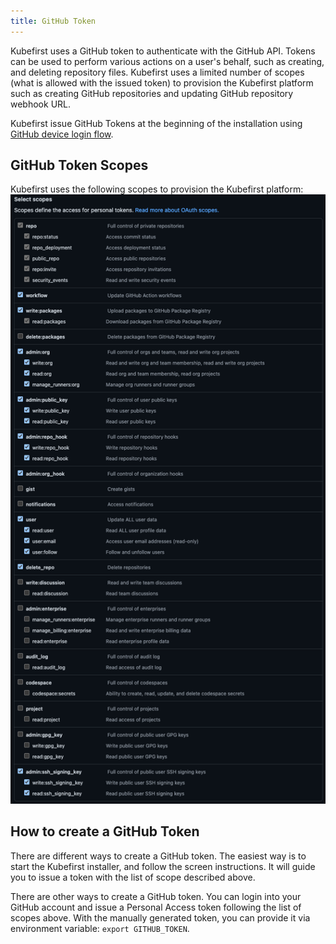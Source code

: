```yaml
---
title: GitHub Token
---
```


Kubefirst uses a GitHub token to authenticate with the GitHub API. Tokens can be used to perform various actions on a user's behalf, such as creating, and deleting repository files. Kubefirst uses a limited number of scopes (what is allowed with the issued token) to provision the Kubefirst platform such as creating GitHub repositories and updating GitHub repository webhook URL.

Kubefirst issue GitHub Tokens at the beginning of the installation using [GitHub device login flow](https://docs.github.com/en/apps/oauth-apps/building-oauth-apps/authorizing-oauth-apps#device-flow).

## GitHub Token Scopes

Kubefirst uses the following scopes to provision the Kubefirst platform:
![GitHub Token Scopes](../img/common/github/scopes.png)

## How to create a GitHub Token

There are different ways to create a GitHub token. The easiest way is to start the Kubefirst installer, and follow the screen instructions. It will guide you to issue a token with the list of scope described above.

There are other ways to create a GitHub token. You can login into your GitHub account and issue a Personal Access token following the list of scopes above. With the manually generated token, you can provide it via environment variable: `export GITHUB_TOKEN`.
